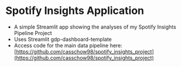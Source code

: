 # Spotify Insights Application

  - A simple Streamlit app showing the analyses of my Spotify Insights Pipeline Project
  - Uses Streamlit gdp-dashboard-template
  - Access code for the main data pipeline here: [https://github.com/casschow98/spotify_insights_project](https://github.com/casschow98/spotify_insights_project)
